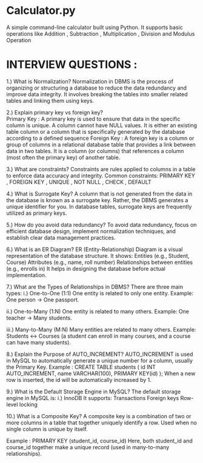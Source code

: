 # Calculator.py
A simple command-line calculator built using Python. It supports basic operations like Addition , Subtraction , Multiplication , Division and Modulus Operation





INTERVIEW QUESTIONS :
====================

1.) What is Normalization?
Normalization in DBMS is the process of organizing or structuring a database to reduce the data redundancy and improve data integrity. It involves breaking the tables into smaller related tables and linking them using keys.


2.) Explain primary key vs foreign key?                                                                                         
Primary Key : A primary key is used to ensure that data in the specific column is unique. A column cannot have NULL values. It is either an existing table column or a column that is specifically generated by the database according to a defined sequence   Foreign Key : A foreign key is a column or group of columns in a relational database table that provides a link between data in two tables. It is a column (or columns) that references a column (most often the primary key) of another table.                   

3.) What are constraints?
Constraints are rules applied to columns in a table to enforce data accuracy and integrity.
Common constraints:   PRIMARY KEY , FOREIGN KEY , UNIQUE , NOT NULL , CHECK , DEFAULT


4.) What is Surrogate Key?
A column that is not generated from the data in the database is known as a surrogate key. Rather, the DBMS generates a unique identifier for you. In database tables, surrogate keys are frequently utilized as primary keys.



5.) How do you avoid data redundancy?
To avoid data redundancy, focus on efficient database design, implement normalization techniques, and establish clear data management practices.                                                                                                                       


6.) What is an ER Diagram?
ER (Entity-Relationship) Diagram is a visual representation of the database structure.
It shows:
Entities (e.g., Student, Course)
Attributes (e.g., name, roll number)
Relationships between entities (e.g., enrolls in)
It helps in designing the database before actual implementation.


7.) What are the Types of Relationships in DBMS?
There are three main types:
i.) One-to-One (1:1)
One entity is related to only one entity.
Example: One person → One passport.

ii.) One-to-Many (1:N)
One entity is related to many others.
Example: One teacher → Many students.

iii.) Many-to-Many (M:N)
Many entities are related to many others.
Example: Students ↔ Courses (a student can enroll in many courses, and a course can have many students).




8.)  Explain the Purpose of AUTO_INCREMENT?
AUTO_INCREMENT is used in MySQL to automatically generate a unique number for a column, usually the Primary Key.
Example : 
CREATE TABLE students (
   id INT AUTO_INCREMENT,
   name VARCHAR(100),
   PRIMARY KEY(id)
);
When a new row is inserted, the id will be automatically increased by 1.


9.)  What is the Default Storage Engine in MySQL?
The default storage engine in MySQL is:
i.) InnoDB 
It supports:
Transactions
Foreign keys
Row-level locking


10.) What is a Composite Key?
A composite key is a combination of two or more columns in a table that together uniquely identify a row. Used when no single column is unique by itself.

Example : PRIMARY KEY (student_id, course_id)
Here, both student_id and course_id together make a unique record (used in many-to-many relationships).
